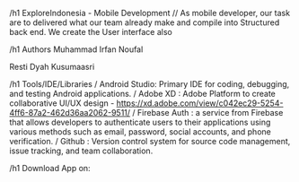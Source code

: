 /h1
ExploreIndonesia - Mobile Development
// As mobile developer, our task are to delivered what our team already make and compile into Structured back end. We create the User interface also 

/h1 
Authors
Muhammad Irfan Noufal

Resti Dyah Kusumaasri

/h1
Tools/IDE/Libraries
/ Android Studio: Primary IDE for coding, debugging, and testing Android applications.
/ Adobe XD : Adobe Platform to create collaborative UI/UX design - https://xd.adobe.com/view/c042ec29-5254-4ff6-87a2-462d36aa2062-9511/ 
/ Firebase Auth : a service from Firebase that allows developers to authenticate users to their applications using various methods such as email, password, social accounts, and phone verification.
/ Github : Version control system for source code management, issue tracking, and team collaboration.

/h1
Download App on:
